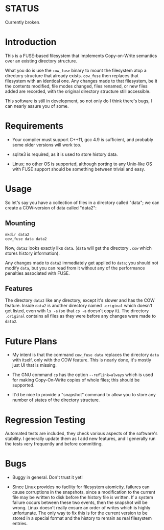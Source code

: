 # STATUS

Currently broken.

# Introduction

This is a FUSE-based filesystem that implements Copy-on-Write semantics over an existing directory structure.

What you do is use the `cow_fuse` binary to mount the filesystem atop a directory structure that already
exists. `cow_fuse` then replaces that filesystem with an identical one. Any changes made to that filesystem,
be it the contents modified, file modes changed, files renamed, or new files added are recorded, with the original
directory structure still accessible.

This software is still in development, so not only do I think there's bugs, I can nearly assure you of some.

# Requirements

* Your compiler must support C++11, gcc 4.9 is sufficient, and probably some older versions will
work too.

* sqlite3 is required, as it is used to store history data.

* Linux; no other OS is supported, although porting to any Unix-like OS with FUSE support
should be something between trivial and easy.

# Usage

So let's say you have a collection of files in a directory called "data"; we can create a COW-version of
data called "data2":

## Mounting

	mkdir data2
    cow_fuse data data2

Now, `data2` looks exactly like `data`. (`data` will get the directory `.cow` which stores history information).

Any changes made to `data2` immediately get applied to `data`; you should not modify `data`, but you can read from it
without any of the performance penalties associated with FUSE.

## Features

The directory `data2` like any directory, except it's slower and has the COW feature. Inside `data2` is
another directory named `.original` which doesn't get listed, even with `ls -a` (so that `cp -a` doesn't
copy it). The directory `.original` contains all files as they were before any changes were made to `data2`.

# Future Plans

* My intent is that the command `cow_fuse data` replaces the directory `data` with itself, only with the COW feature. This 
is nearly done, it's mostly just UI that is missing.

* The GNU command `cp` has the option `--reflink=always` which is used for making
Copy-On-Write copies of whole files; this should be supported.

* It'd be nice to provide a "snapshot" command to allow you to store any number of states
of the directory structure.

# Regression Testing

Automated tests are included, they check various aspects of the software's stability. I
generally update them as I add new features, and I generally run the tests very frequently
and before committing.

# Bugs

* Buggy in general. Don't trust it yet!

* Since Linux provides no facility for filesystem atomicity, failures can cause corruptions
in the snapshots, since a modification to the current file may be written to disk
before the history file is written. If a system failure occurs between these two events,
then the snapshot will be wrong. Linux doesn't really ensure an order of writes which is highly
unfortunate. The only way to fix this is for the current version to be stored in a special
format and the history to remain as real filesystem entries.

